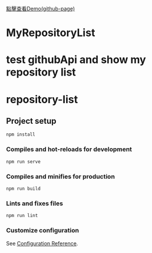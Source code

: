 [點擊查看Demo(github-page)](https://s956142.github.io/MyRepositoryList/ "我的github List")
# MyRepositoryList

# test githubApi and show my repository list

# repository-list

## Project setup

```
npm install
```

### Compiles and hot-reloads for development

```
npm run serve
```

### Compiles and minifies for production

```
npm run build
```

### Lints and fixes files

```
npm run lint
```

### Customize configuration

See [Configuration Reference](https://cli.vuejs.org/config/).
